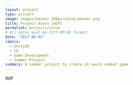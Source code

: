 ```yaml
---
layout: project
type: project
image: images/banner_500px/alexa_banner.png
title: Project Alexa [WIP]
permalink: projects/alexa
# All dates must be YYYY-MM-DD format!
date: "2017-06-01"
labels:
  - Unity3D
  - C#
  - Game Development
  - Summer Project
summary: A summer project to create 3d sword combat game
---
```


WIP